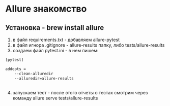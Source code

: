 # Allure знакомство

## Установка - brew install allure

1) в файл requirements.txt - добавляем allure-pytest
2) в файл игнора .gitignore - allure-results папку, либо tests/allure-results
3) создаем файл pytest.ini - в нем пишем:


```bash
[pytest]

addopts =
    --clean-alluredir
    --alluredir=allure-results
    
```

4) запускаем тест - после этого отчеты о тестах смотрим через команду allure serve tests/allure-results